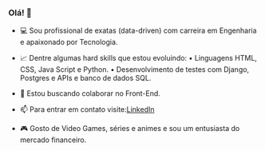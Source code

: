 ### Olá! 👋

- 💻 Sou profissional de exatas (data-driven) com carreira em Engenharia e apaixonado por Tecnologia.

- 📈 Dentre algumas hard skills que estou evoluindo:
• Linguagens HTML, CSS, Java Script e Python. 
• Desenvolvimento de testes com Django, Postgres e APIs e banco de dados SQL.

- 👯 Estou buscando colaborar no Front-End.

- 📫 Para entrar em contato visite:[LinkedIn](https://www.linkedin.com/in/josebrunofonseca-desenvolvedor-full-stack/)

- 🎮 Gosto de Video Games, séries e animes e sou um entusiasta do mercado financeiro.
